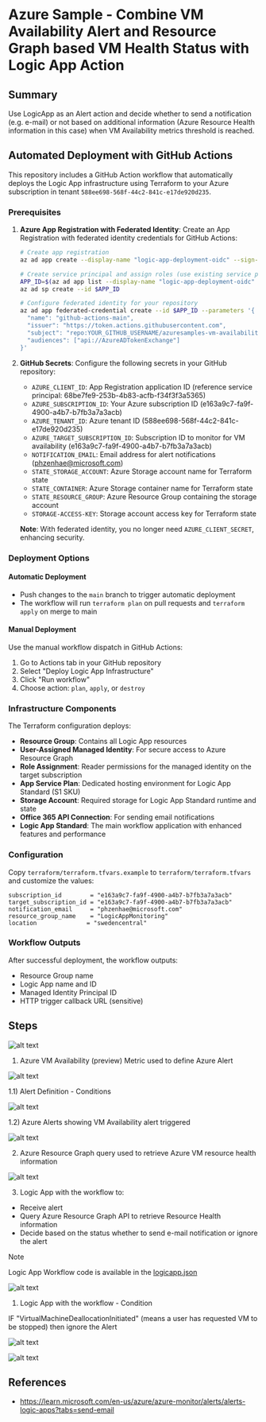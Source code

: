 # Azure Sample - Combine VM Availability Alert and Resource Graph based VM Health Status with Logic App Action

## Summary

Use LogicApp as an Alert action and decide whether to send a notification (e.g. e-mail) or not based on additional information (Azure Resource Health information in this case) when VM Availability metrics threshold is reached.

## Automated Deployment with GitHub Actions

This repository includes a GitHub Action workflow that automatically deploys the Logic App infrastructure using Terraform to your Azure subscription in tenant `588ee698-568f-44c2-841c-e17de920d235`.

### Prerequisites

1. **Azure App Registration with Federated Identity**: Create an App Registration with federated identity credentials for GitHub Actions:
   ```bash
   # Create app registration
   az ad app create --display-name "logic-app-deployment-oidc" --sign-in-audience AzureADMyOrg
   
   # Create service principal and assign roles (use existing service principal: 68be7fe9-253b-4b83-acfb-f34f3f3a5365)
   APP_ID=$(az ad app list --display-name "logic-app-deployment-oidc" --query "[0].appId" -o tsv)
   az ad sp create --id $APP_ID
   
   # Configure federated identity for your repository
   az ad app federated-credential create --id $APP_ID --parameters '{
     "name": "github-actions-main",
     "issuer": "https://token.actions.githubusercontent.com",
     "subject": "repo:YOUR_GITHUB_USERNAME/azuresamples-vm-availability-logicapp:ref:refs/heads/main",
     "audiences": ["api://AzureADTokenExchange"]
   }'
   ```

2. **GitHub Secrets**: Configure the following secrets in your GitHub repository:
   - `AZURE_CLIENT_ID`: App Registration application ID (reference service principal: 68be7fe9-253b-4b83-acfb-f34f3f3a5365)
   - `AZURE_SUBSCRIPTION_ID`: Your Azure subscription ID (e163a9c7-fa9f-4900-a4b7-b7fb3a7a3acb)
   - `AZURE_TENANT_ID`: Azure tenant ID (588ee698-568f-44c2-841c-e17de920d235)
   - `AZURE_TARGET_SUBSCRIPTION_ID`: Subscription ID to monitor for VM availability (e163a9c7-fa9f-4900-a4b7-b7fb3a7a3acb)
   - `NOTIFICATION_EMAIL`: Email address for alert notifications (phzenhae@microsoft.com)
   - `STATE_STORAGE_ACCOUNT`: Azure Storage account name for Terraform state
   - `STATE_CONTAINER`: Azure Storage container name for Terraform state
   - `STATE_RESOURCE_GROUP`: Azure Resource Group containing the storage account
   - `STORAGE-ACCESS-KEY`: Storage account access key for Terraform state

   **Note**: With federated identity, you no longer need `AZURE_CLIENT_SECRET`, enhancing security.

### Deployment Options

#### Automatic Deployment
- Push changes to the `main` branch to trigger automatic deployment
- The workflow will run `terraform plan` on pull requests and `terraform apply` on merge to main

#### Manual Deployment
Use the manual workflow dispatch in GitHub Actions:
1. Go to Actions tab in your GitHub repository
2. Select "Deploy Logic App Infrastructure"
3. Click "Run workflow"
4. Choose action: `plan`, `apply`, or `destroy`

### Infrastructure Components

The Terraform configuration deploys:
- **Resource Group**: Contains all Logic App resources
- **User-Assigned Managed Identity**: For secure access to Azure Resource Graph
- **Role Assignment**: Reader permissions for the managed identity on the target subscription
- **App Service Plan**: Dedicated hosting environment for Logic App Standard (S1 SKU)
- **Storage Account**: Required storage for Logic App Standard runtime and state
- **Office 365 API Connection**: For sending email notifications
- **Logic App Standard**: The main workflow application with enhanced features and performance

### Configuration

Copy `terraform/terraform.tfvars.example` to `terraform/terraform.tfvars` and customize the values:

```hcl
subscription_id        = "e163a9c7-fa9f-4900-a4b7-b7fb3a7a3acb"
target_subscription_id = "e163a9c7-fa9f-4900-a4b7-b7fb3a7a3acb"
notification_email     = "phzenhae@microsoft.com"
resource_group_name    = "LogicAppMonitoring"
location              = "swedencentral"
```

### Workflow Outputs

After successful deployment, the workflow outputs:
- Resource Group name
- Logic App name and ID
- Managed Identity Principal ID
- HTTP trigger callback URL (sensitive)

## Steps


![alt text](docs/image.png)

1) Azure VM Availability (preview) Metric used to define Azure Alert

![alt text](docs/image-4.png)

1.1) Alert Definition - Conditions

![alt text](docs/image-5.png)

1.2) Azure Alerts showing VM Availability alert triggered


![alt text](docs/image-1.png)


2) Azure Resource Graph query used to retrieve Azure VM resource health information

![alt text](docs/image-6.png)

3) Logic App with the workflow to:
   
- Receive alert
- Query Azure Resource Graph API to retrieve Resource Health information
- Decide based on the status whether to send e-mail notification or ignore the alert

> [!NOTE]
> Logic App Workflow code is available in the [logicapp.json](docs/logicapp.json)

![alt text](docs/image-2.png)

1) Logic App with the workflow - Condition 

IF "VirtualMachineDeallocationInitiated" (means a user has requested VM to be stopped) then ignore the Alert

![alt text](docs/image-3.png)

![alt text](docs/image-7.png)

## References

- https://learn.microsoft.com/en-us/azure/azure-monitor/alerts/alerts-logic-apps?tabs=send-email